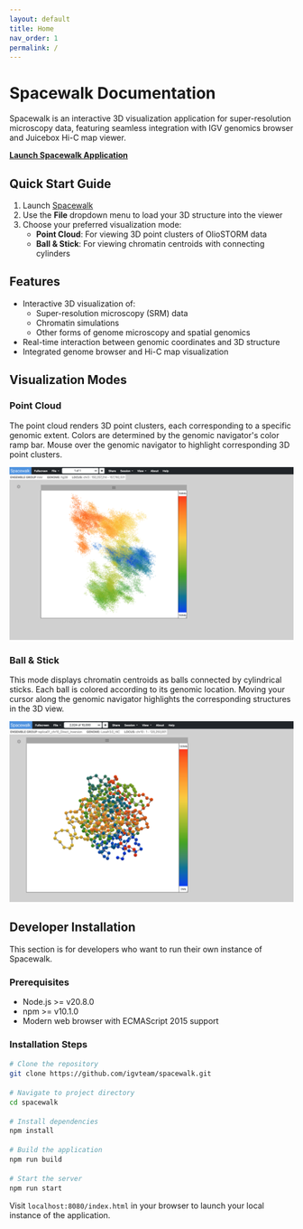 ```yaml
---
layout: default
title: Home
nav_order: 1
permalink: /
---
```


# Spacewalk Documentation

Spacewalk is an interactive 3D visualization application for super-resolution microscopy data, featuring seamless integration with IGV genomics browser and Juicebox Hi-C map viewer.

 **[Launch Spacewalk Application](https://aidenlab.org/spacewalk/)**

## Quick Start Guide

1. Launch [Spacewalk](https://aidenlab.org/spacewalk/)
2. Use the **File** dropdown menu to load your 3D structure into the viewer
3. Choose your preferred visualization mode:
   - **Point Cloud**: For viewing 3D point clusters of OlioSTORM data
   - **Ball & Stick**: For viewing chromatin centroids with connecting cylinders

## Features

- Interactive 3D visualization of:
  - Super-resolution microscopy (SRM) data
  - Chromatin simulations
  - Other forms of genome microscopy and spatial genomics
- Real-time interaction between genomic coordinates and 3D structure
- Integrated genome browser and Hi-C map visualization

## Visualization Modes

### Point Cloud
The point cloud renders 3D point clusters, each corresponding to a specific genomic extent. Colors are determined by the genomic navigator's color ramp bar. Mouse over the genomic navigator to highlight corresponding 3D point clusters.

![point cloud render style](img/render-style-point-cloud.png)

### Ball & Stick
This mode displays chromatin centroids as balls connected by cylindrical sticks. Each ball is colored according to its genomic location. Moving your cursor along the genomic navigator highlights the corresponding structures in the 3D view.

![ball & stick render style](img/render-style-ball-stick.png)

## Developer Installation

This section is for developers who want to run their own instance of Spacewalk.

### Prerequisites
- Node.js >= v20.8.0
- npm >= v10.1.0
- Modern web browser with ECMAScript 2015 support

### Installation Steps

```bash
# Clone the repository
git clone https://github.com/igvteam/spacewalk.git

# Navigate to project directory
cd spacewalk

# Install dependencies
npm install

# Build the application
npm run build

# Start the server
npm run start
```

Visit `localhost:8080/index.html` in your browser to launch your local instance of the application.

